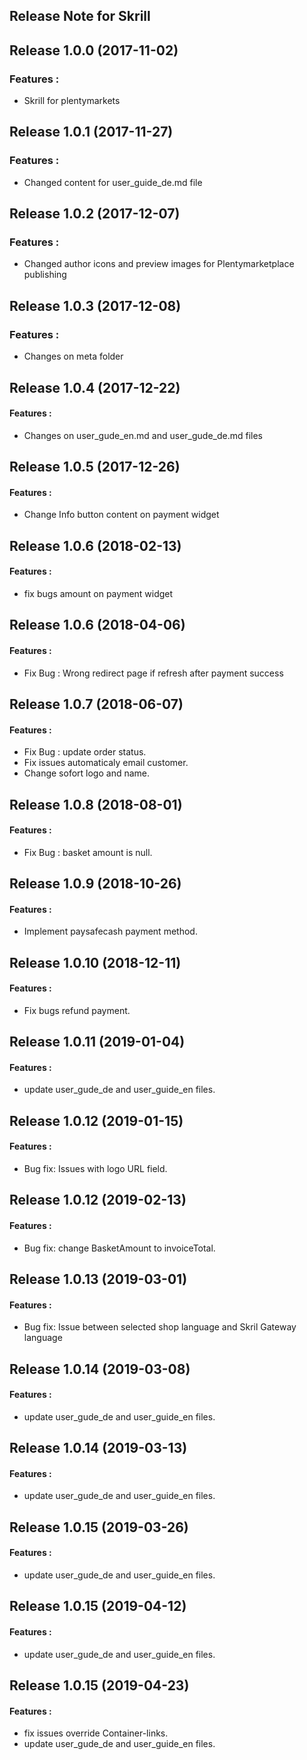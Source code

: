 ## Release Note for Skrill


## Release 1.0.0 (2017-11-02)

### Features :

* Skrill for plentymarkets


## Release 1.0.1 (2017-11-27)

### Features :

* Changed content for user_guide_de.md file


## Release 1.0.2 (2017-12-07)

### Features :

* Changed author icons and preview images for Plentymarketplace publishing

## Release 1.0.3 (2017-12-08)

### Features :

* Changes on meta folder

## Release 1.0.4 (2017-12-22)

#### Features :

* Changes on user_gude_en.md and user_gude_de.md files

## Release 1.0.5 (2017-12-26)

#### Features :

* Change Info button content on payment widget

## Release 1.0.6 (2018-02-13)

#### Features :

* fix bugs amount on payment widget

## Release 1.0.6 (2018-04-06)

#### Features :
* Fix Bug : Wrong redirect page if refresh after payment success

## Release 1.0.7 (2018-06-07)

#### Features :
* Fix Bug : update order status.
* Fix issues automaticaly email customer.
* Change sofort logo and name.

## Release 1.0.8 (2018-08-01)

#### Features :
* Fix Bug : basket amount is null.

## Release 1.0.9 (2018-10-26)

#### Features :
* Implement paysafecash payment method.

## Release 1.0.10 (2018-12-11)

#### Features :
* Fix bugs refund payment.

## Release 1.0.11 (2019-01-04)

#### Features :
* update user_gude_de and user_guide_en files.

## Release 1.0.12 (2019-01-15)

#### Features :
* Bug fix: Issues with logo URL field.

## Release 1.0.12 (2019-02-13)

#### Features :
* Bug fix: change BasketAmount to invoiceTotal.

## Release 1.0.13 (2019-03-01)

#### Features :
* Bug fix: Issue between selected shop language and Skril Gateway language

## Release 1.0.14 (2019-03-08)

#### Features :
* update user_gude_de and user_guide_en files.

## Release 1.0.14 (2019-03-13)

#### Features :
* update user_gude_de and user_guide_en files.

## Release 1.0.15 (2019-03-26)

#### Features :
* update user_gude_de and user_guide_en files.

## Release 1.0.15 (2019-04-12)

#### Features :
* update user_gude_de and user_guide_en files.

## Release 1.0.15 (2019-04-23)

#### Features :
* fix issues override Container-links.
* update user_gude_de and user_guide_en files.

